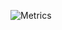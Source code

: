 ![Metrics](https://metrics.lecoq.io/FxllenCode?template=classic&pagespeed=1&followup=1&isocalendar=1&languages=1&stars=1&pagespeed.detailed=false&pagespeed.screenshot=false&isocalendar.duration=full-year&stars.limit=4&config.timezone=America%2FNew_York)

